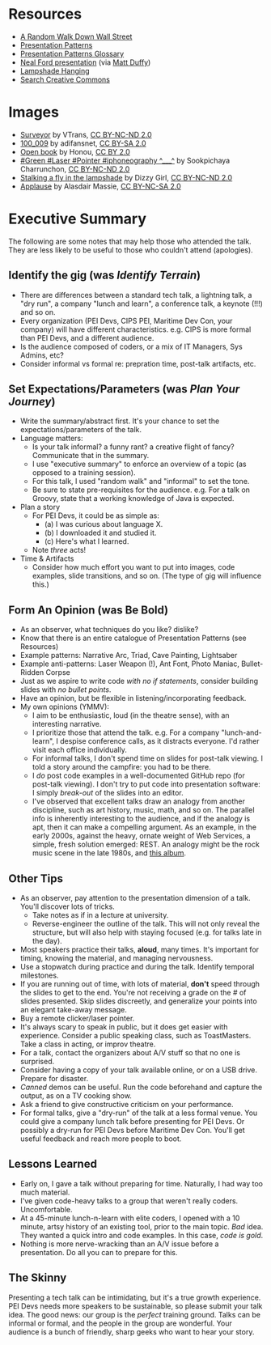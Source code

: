 
# Resources

* [A Random Walk Down Wall Street](https://en.wikipedia.org/wiki/A_Random_Walk_Down_Wall_Street)
* [Presentation Patterns](http://presentationpatterns.com/)
* [Presentation Patterns Glossary](http://presentationpatterns.com/glossary)
* [Neal Ford presentation](https://vimeo.com/68327322) (via [Matt Duffy](http://twitter.com/medexperience))
* [Lampshade Hanging](http://tvtropes.org/pmwiki/pmwiki.php/Main/LampshadeHanging)
* [Search Creative Commons](https://search.creativecommons.org/)

# Images

* [Surveyor](https://www.flickr.com/photos/vtrans/24564169331) by VTrans, [CC BY-NC-ND 2.0](https://creativecommons.org/licenses/by-nc-nd/2.0/)
* [100_009](https://www.flickr.com/photos/adifans/3454733747) by adifansnet, [CC BY-SA 2.0](https://creativecommons.org/licenses/by-sa/2.0/)
* [Open book](https://www.flickr.com/photos/honou/2936937247) by Honou, [CC BY 2.0](https://creativecommons.org/licenses/by/2.0/)
* [#Green #Laser #Pointer #iphoneography ^___^](https://www.flickr.com/photos/phosparis/8498339496) by Sookpichaya Charrunchon, [CC BY-NC-ND 2.0](https://creativecommons.org/licenses/by-nc-nd/2.0/)
* [Stalking a fly in the lampshade](https://www.flickr.com/photos/dizzygirl/3916321544) by Dizzy Girl, [CC BY-NC-ND 2.0](https://creativecommons.org/licenses/by-nc-nd/2.0/)
* [Applause](https://www.flickr.com/photos/amassie/19575080553) by Alasdair Massie, [CC BY-NC-SA 2.0](https://creativecommons.org/licenses/by-nc-sa/2.0/)

# Executive Summary

The following are some notes that may help those who attended the talk. They are less likely to be useful to those who couldn't attend (apologies).

## Identify the gig (was *Identify Terrain*)

* There are differences between a standard tech talk, a lightning talk, a "dry run", a company "lunch and learn", a conference talk, a keynote (!!!) and so on.
* Every organization (PEI Devs, CIPS PEI, Maritime Dev Con, your company) will have different characteristics. e.g. CIPS is more formal than PEI Devs, and a different audience.
* Is the audience composed of coders, or a mix of IT Managers, Sys Admins, etc?
* Consider informal vs formal re: prepration time, post-talk artifacts, etc.

## Set Expectations/Parameters (was *Plan Your Journey*)

* Write the summary/abstract first. It's your chance to set the expectations/parameters of the talk.
* Language matters:
    * Is your talk informal? a funny rant? a creative flight of fancy? Communicate that in the summary.
    * I use "executive summary" to enforce an overview of a topic (as opposed to a training session).
    * For this talk, I used "random walk" and "informal" to set the tone.
    * Be sure to state pre-requisites for the audience. e.g. For a talk on Groovy, state that a working knowledge of Java is expected.
* Plan a story
    * For PEI Devs, it could be as simple as: 
        * (a) I was curious about language X.
        * (b) I downloaded it and studied it. 
        * (c) Here's what I learned. 
    * Note *three* acts!
* Time & Artifacts
    * Consider how much effort you want to put into images, code examples, slide transitions, and so on. (The type of gig will influence this.)

## Form An Opinion (was **Be Bold**)

* As an observer, what techniques do you like? dislike?
* Know that there is an entire catalogue of Presentation Patterns (see Resources)
* Example patterns: Narrative Arc, Triad, Cave Painting, Lightsaber
* Example anti-patterns: Laser Weapon (!), Ant Font, Photo Maniac, Bullet-Ridden Corpse
* Just as we aspire to write code *with no if statements*, consider building slides with *no bullet points*.
* Have an opinion, but be flexible in listening/incorporating feedback.
* My own opinions (YMMV):
    * I aim to be enthusiastic, loud (in the theatre sense), with an interesting narrative.
    * I prioritize those that attend the talk. e.g. For a company "lunch-and-learn", I despise conference calls, as it distracts everyone. I'd rather visit each office individually.
    * For informal talks, I don't spend time on slides for post-talk viewing. I told a story around the campfire: you had to be there.
    * I *do* post code examples in a well-documented GitHub repo (for post-talk viewing). I don't try to put code into presentation software: I simply *break-out* of the slides into an editor. 
    * I've observed that excellent talks draw an analogy from another discipline, such as art history, music, math, and so on. The parallel info is inherently interesting to the audience, and if the analogy is apt, then it can make a compelling argument. As an example, in the early 2000s, against the heavy, ornate weight of Web Services, a simple, fresh solution emerged: REST. An analogy might be the rock music scene in the late 1980s, and [this album](https://en.wikipedia.org/wiki/Nevermind).  

## Other Tips

* As an observer, pay attention to the presentation dimension of a talk. You'll discover lots of tricks.
    * Take notes as if in a lecture at university. 
    * Reverse-engineer the outline of the talk. This will not only reveal the structure, but will also help with staying focused (e.g. for talks late in the day).
* Most speakers practice their talks, **aloud**, many times. It's important for timing, knowing the material, and managing nervousness.
* Use a stopwatch during practice and during the talk. Identify temporal milestones.
* If you are running out of time, with lots of material, **don't** speed through the slides to get to the end. You're not receiving a grade on the # of slides presented. Skip slides discreetly, and generalize your points into an elegant take-away message.
* Buy a remote clicker/laser pointer. 
* It's always scary to speak in public, but it does get easier with experience. Consider a public speaking class, such as ToastMasters. Take a class in acting, or improv theatre.
* For a talk, contact the organizers about A/V stuff so that no one is surprised.
* Consider having a copy of your talk available online, or on a USB drive. Prepare for disaster.
* *Canned* demos can be useful. Run the code beforehand and capture the output, as on a TV cooking show.
* Ask a friend to give constructive criticism on your performance.
* For formal talks, give a "dry-run" of the talk at a less formal venue. You could give a company lunch talk before presenting for PEI Devs. Or possibly a dry-run for PEI Devs before Maritime Dev Con. You'll get useful feedback and reach more people to boot.

## Lessons Learned

* Early on, I gave a talk without preparing for time. Naturally, I had way too much material.
* I've given code-heavy talks to a group that weren't really coders. Uncomfortable.
* At a 45-minute lunch-n-learn with elite coders, I opened with a 10 minute, artsy history of an existing tool, prior to the main topic. *Bad* idea. They wanted a quick intro and code examples. In this case, *code is gold*. 
* Nothing is more nerve-wracking than an A/V issue before a presentation. Do all you can to prepare for this.

## The Skinny

Presenting a tech talk can be intimidating, but it's a true growth experience. PEI Devs needs more speakers to be sustainable, so please submit your talk idea. The good news: our group is the *perfect* training ground. Talks can be informal or formal, and the people in the group are wonderful. Your audience is a bunch of friendly, sharp geeks who want to hear your story.

